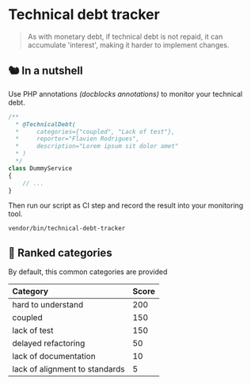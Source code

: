# Technical debt tracker

> As with monetary debt, if technical debt is not repaid, it can accumulate 'interest', making it harder to implement changes.

## 🐿️ In a nutshell
Use PHP annotations _(docblocks annotations)_ to monitor your technical debt.
```php
/**
  * @TechnicalDebt(
  *     categories={"coupled", "Lack of test"}, 
  *     reporter="Flavien Rodrigues", 
  *     description="Lorem ipsum sit dolor amet"
  * )
  */
class DummyService
{
    // ...
}
```
Then run our script as CI step and record the result into your monitoring tool.
```
vendor/bin/technical-debt-tracker
```

## 💯 Ranked categories
By default, this common categories are provided

| Category                       | Score   |
| :----------------------------- | :------ |
| hard to understand             | 200     |
| coupled                        | 150     |
| lack of test                   | 150     |
| delayed refactoring            | 50      |
| lack of documentation          | 10      |
| lack of alignment to standards | 5       |
